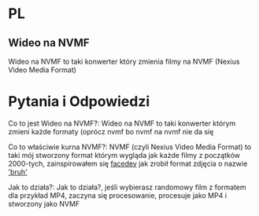  # PL
## Wideo na NVMF
Wideo na NVMF to taki konwerter który zmienia filmy na NVMF (Nexius Video Media Format)
# Pytania i Odpowiedzi

Co to jest Wideo na NVMF?:
Wideo na NVMF to taki konwerter którym zmieni każde formaty (oprócz nvmf bo nvmf na nvmf nie da się

Co to właściwie kurna NVMF?:
NVMF (czyli Nexius Video Media Format) to taki mój stworzony format którym wygląda jak każde filmy z początków 2000-tych, zainspirowałem się [facedev](https://www.youtube.com/@FaceDevStuff) jak zrobił format zdjęcia o nazwie ['bruh'](https://www.youtube.com/watch?v=48B8FPmMT0g0)

Jak to działa?:
Jak to działa?, jeśli wybierasz randomowy film z formatem dla przykład MP4, zaczyna się procesowanie, procesuje jako MP4 i stworzony jako NVMF
